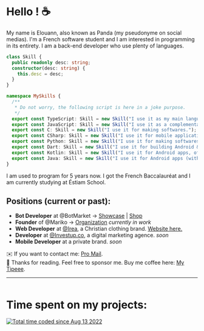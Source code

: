 # Hello ! :coffee:

My name is Elouann, also known as Panda (my pseudonyme on social medias).
I'm a French software student and I am interested in programming in its entirety. I am a back-end developer who use plenty of languages.
```ts
class Skill {
  public readonly desc: string;
  constructor(desc: string) {
    this.desc = desc;
  }
}

namespace MySkills {
  /**
   * Do not worry, the following script is here in a joke purpose.
   */
  export const TypeScript: Skill = new Skill("I use it as my main language for back-end and server-side programming.");
  export const JavaScript: Skill = new Skill("I use it as a complementary language for TypeScript.");
  export const C: Skill = new Skill("I use it for making softwares.");
  export const CSharp: Skill = new Skill("I use it for mobile applications (iOS/Android), especially with Xamarin.");
  export const Python: Skill = new Skill("I use it for making softwares.");
  export const Dart: Skill = new Skill("I use it for building Android & iOS apps with Flutter.");
  export const Kotlin: Skill = new Skill("I use it for Android apps, often paired with Java.");
  export const Java: Skill = new Skill("I use it for Android apps (with Kotlin), softwares and Minecraft mods.");
}
```
I am used to program for 5 years now. I got the French Baccalauréat and I am currently studying at Éstiam School.

Positions (current or past):
---
- **Bot Developer** at @BotMarket → [Showcase](https://www.botmarket.ovh/) | [Shop](https://customers.botmarket.ovh/)
- **Founder** of @Mariko → [Organization](https://github.com/MarikoBot) *currently in work*
- **Web Developer** at [@Irea](https://www.instagram.com/irea.clo/), a Christian clothing brand. [Website here.](https://irea.clothing/)
- **Developer** at [@Investup.co](https://www.instagram.com/investup.co/), a digital marketing agence. *soon*
- **Mobile Developer** at a private brand. *soon*

✉️ If you want to contact me: [Pro Mail](panda@botmarket.ovh).<br>
💖 Thanks for reading. Feel free to sponsor me. Buy me coffee here: [My Tipeee](https://tipeee.com/elouannh).

---

<img src="https://komarev.com/ghpvc/?username=PxndxDev&style=for-the-badge&color=blue" alt=""/>

# Time spent on my projects:
<a href="https://wakatime.com/@1f18b09f-6cf2-4aa1-a256-b88b4b5616fe"><img src="https://wakatime.com/badge/user/1f18b09f-6cf2-4aa1-a256-b88b4b5616fe.svg?style=for-the-badge" alt="Total time coded since Aug 13 2022" /></a>
